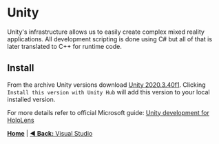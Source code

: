 # Unity
Unity's infrastructure allows us to easily create complex mixed reality applications. All development scripting is done using C# but all of that is later translated to C++ for runtime code. 

## Install 
From the archive Unity versions download [Unity 2020.3.40f1](https://unity3d.com/unity/whats-new/2020.3.40). Clicking `Install this version with Unity Hub` will add this version to your local installed version.

For more details refer to official Microsoft guide: 
[Unity development for HoloLens](https://learn.microsoft.com/en-us/windows/mixed-reality/develop/unity/unity-development-overview)

[**Home**](/README.md) | [◀️ **Back:** Visual Studio](/Help/VS.md) 
